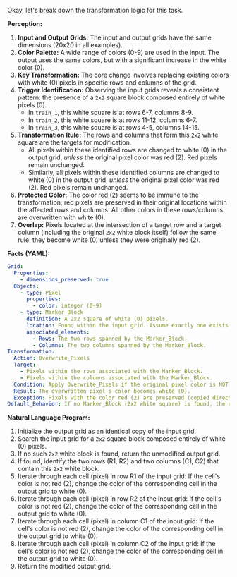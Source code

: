 Okay, let's break down the transformation logic for this task.

**Perception:**

1.  **Input and Output Grids:** The input and output grids have the same dimensions (20x20 in all examples).
2.  **Color Palette:** A wide range of colors (0-9) are used in the input. The output uses the same colors, but with a significant increase in the white color (0).
3.  **Key Transformation:** The core change involves replacing existing colors with white (0) pixels in specific rows and columns of the grid.
4.  **Trigger Identification:** Observing the input grids reveals a consistent pattern: the presence of a `2x2` square block composed entirely of white pixels (0).
    *   In `train_1`, this white square is at rows 6-7, columns 8-9.
    *   In `train_2`, this white square is at rows 11-12, columns 6-7.
    *   In `train_3`, this white square is at rows 4-5, columns 14-15.
5.  **Transformation Rule:** The rows and columns that form this `2x2` white square are the targets for modification.
    *   All pixels within these identified rows are changed to white (0) in the output grid, *unless* the original pixel color was red (2). Red pixels remain unchanged.
    *   Similarly, all pixels within these identified columns are changed to white (0) in the output grid, *unless* the original pixel color was red (2). Red pixels remain unchanged.
6.  **Protected Color:** The color red (2) seems to be immune to the transformation; red pixels are preserved in their original locations within the affected rows and columns. All other colors in these rows/columns are overwritten with white (0).
7.  **Overlap:** Pixels located at the intersection of a target row and a target column (including the original `2x2` white block itself) follow the same rule: they become white (0) unless they were originally red (2).

**Facts (YAML):**


```yaml
Grid:
  Properties:
    - dimensions_preserved: true
  Objects:
    - type: Pixel
      properties:
        - color: integer (0-9)
    - type: Marker_Block
      definition: A 2x2 square of white (0) pixels.
      location: Found within the input grid. Assume exactly one exists per input.
      associated_elements:
        - Rows: The two rows spanned by the Marker_Block.
        - Columns: The two columns spanned by the Marker_Block.
Transformation:
  Action: Overwrite_Pixels
  Target:
    - Pixels within the rows associated with the Marker_Block.
    - Pixels within the columns associated with the Marker_Block.
  Condition: Apply Overwrite_Pixels if the original pixel color is NOT red (2).
  Result: The overwritten pixel's color becomes white (0).
  Exception: Pixels with the color red (2) are preserved (copied directly from input to output).
Default_Behavior: If no Marker_Block (2x2 white square) is found, the output grid is identical to the input grid.

```


**Natural Language Program:**

1.  Initialize the output grid as an identical copy of the input grid.
2.  Search the input grid for a `2x2` square block composed entirely of white (0) pixels.
3.  If no such `2x2` white block is found, return the unmodified output grid.
4.  If found, identify the two rows (R1, R2) and two columns (C1, C2) that contain this `2x2` white block.
5.  Iterate through each cell (pixel) in row R1 of the input grid: If the cell's color is not red (2), change the color of the corresponding cell in the output grid to white (0).
6.  Iterate through each cell (pixel) in row R2 of the input grid: If the cell's color is not red (2), change the color of the corresponding cell in the output grid to white (0).
7.  Iterate through each cell (pixel) in column C1 of the input grid: If the cell's color is not red (2), change the color of the corresponding cell in the output grid to white (0).
8.  Iterate through each cell (pixel) in column C2 of the input grid: If the cell's color is not red (2), change the color of the corresponding cell in the output grid to white (0).
9.  Return the modified output grid.